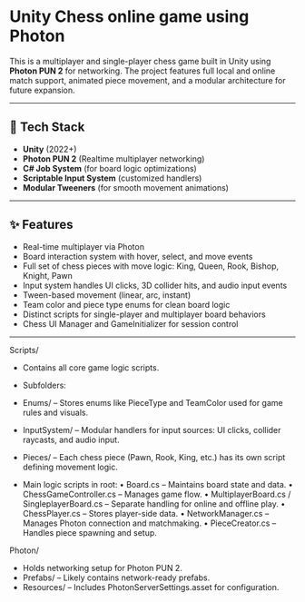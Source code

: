 # Unity Chess online game using Photon

This is a multiplayer and single-player chess game built in Unity using **Photon PUN 2** for networking. The project features full local and online match support, animated piece movement, and a modular architecture for future expansion.

---

## 🔧 Tech Stack

- **Unity** (2022+)
- **Photon PUN 2** (Realtime multiplayer networking)
- **C# Job System** (for board logic optimizations)
- **Scriptable Input System** (customized handlers)
- **Modular Tweeners** (for smooth movement animations)

---

## ✨ Features

-  Real-time multiplayer via Photon
-  Board interaction system with hover, select, and move events
-  Full set of chess pieces with move logic: King, Queen, Rook, Bishop, Knight, Pawn
-  Input system handles UI clicks, 3D collider hits, and audio input events
-  Tween-based movement (linear, arc, instant)
-  Team color and piece type enums for clean board logic
-  Distinct scripts for single-player and multiplayer board behaviors
-  Chess UI Manager and GameInitializer for session control

---
Scripts/
- Contains all core game logic scripts.
- Subfolders:
-  Enums/ – Stores enums like PieceType and TeamColor used for game rules and visuals.
-  InputSystem/ – Modular handlers for input sources: UI clicks, collider raycasts, and audio input.
-  Pieces/ – Each chess piece (Pawn, Rook, King, etc.) has its own script defining movement logic.

- Main logic scripts in root:
  • Board.cs – Maintains board state and data.
  • ChessGameController.cs – Manages game flow.
  • MultiplayerBoard.cs / SingleplayerBoard.cs – Separate handling for online and offline play.
  • ChessPlayer.cs – Stores player-side data.
  • NetworkManager.cs – Manages Photon connection and matchmaking.
  • PieceCreator.cs – Handles piece spawning and setup.

Photon/
- Holds networking setup for Photon PUN 2.
- Prefabs/ – Likely contains network-ready prefabs.
- Resources/ – Includes PhotonServerSettings.asset for configuration.
